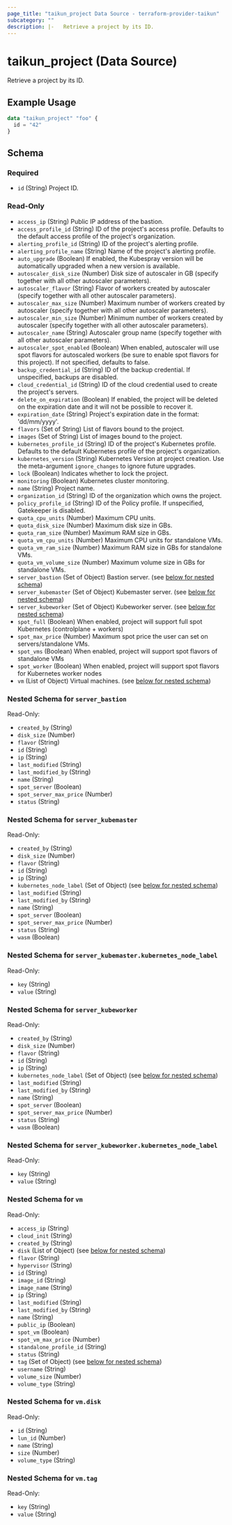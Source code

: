 ```yaml
---
page_title: "taikun_project Data Source - terraform-provider-taikun"
subcategory: ""
description: |-   Retrieve a project by its ID.
---
```


# taikun_project (Data Source)

Retrieve a project by its ID.

## Example Usage

```terraform
data "taikun_project" "foo" {
  id = "42"
}
```

<!-- schema generated by tfplugindocs -->
## Schema

### Required

- `id` (String) Project ID.

### Read-Only

- `access_ip` (String) Public IP address of the bastion.
- `access_profile_id` (String) ID of the project's access profile. Defaults to the default access profile of the project's organization.
- `alerting_profile_id` (String) ID of the project's alerting profile.
- `alerting_profile_name` (String) Name of the project's alerting profile.
- `auto_upgrade` (Boolean) If enabled, the Kubespray version will be automatically upgraded when a new version is available.
- `autoscaler_disk_size` (Number) Disk size of autoscaler in GB (specify together with all other autoscaler parameters).
- `autoscaler_flavor` (String) Flavor of workers created by autoscaler (specify together with all other autoscaler parameters).
- `autoscaler_max_size` (Number) Maximum number of workers created by autoscaler (specify together with all other autoscaler parameters).
- `autoscaler_min_size` (Number) Minimum number of workers created by autoscaler (specify together with all other autoscaler parameters).
- `autoscaler_name` (String) Autoscaler group name (specify together with all other autoscaler parameters).
- `autoscaler_spot_enabled` (Boolean) When enabled, autoscaler will use spot flavors for autoscaled workers (be sure to enable spot flavors for this project). If not specified, defaults to false.
- `backup_credential_id` (String) ID of the backup credential. If unspecified, backups are disabled.
- `cloud_credential_id` (String) ID of the cloud credential used to create the project's servers.
- `delete_on_expiration` (Boolean) If enabled, the project will be deleted on the expiration date and it will not be possible to recover it.
- `expiration_date` (String) Project's expiration date in the format: 'dd/mm/yyyy'.
- `flavors` (Set of String) List of flavors bound to the project.
- `images` (Set of String) List of images bound to the project.
- `kubernetes_profile_id` (String) ID of the project's Kubernetes profile. Defaults to the default Kubernetes profile of the project's organization.
- `kubernetes_version` (String) Kubernetes Version at project creation. Use the meta-argument `ignore_changes` to ignore future upgrades.
- `lock` (Boolean) Indicates whether to lock the project.
- `monitoring` (Boolean) Kubernetes cluster monitoring.
- `name` (String) Project name.
- `organization_id` (String) ID of the organization which owns the project.
- `policy_profile_id` (String) ID of the Policy profile. If unspecified, Gatekeeper is disabled.
- `quota_cpu_units` (Number) Maximum CPU units.
- `quota_disk_size` (Number) Maximum disk size in GBs.
- `quota_ram_size` (Number) Maximum RAM size in GBs.
- `quota_vm_cpu_units` (Number) Maximum CPU units for standalone VMs.
- `quota_vm_ram_size` (Number) Maximum RAM size in GBs for standalone VMs.
- `quota_vm_volume_size` (Number) Maximum volume size in GBs for standalone VMs.
- `server_bastion` (Set of Object) Bastion server. (see [below for nested schema](#nestedatt--server_bastion))
- `server_kubemaster` (Set of Object) Kubemaster server. (see [below for nested schema](#nestedatt--server_kubemaster))
- `server_kubeworker` (Set of Object) Kubeworker server. (see [below for nested schema](#nestedatt--server_kubeworker))
- `spot_full` (Boolean) When enabled, project will support full spot Kubernetes (controlplane + workers)
- `spot_max_price` (Number) Maximum spot price the user can set on servers/standalone VMs.
- `spot_vms` (Boolean) When enabled, project will support spot flavors of standalone VMs
- `spot_worker` (Boolean) When enabled, project will support spot flavors for Kubernetes worker nodes
- `vm` (List of Object) Virtual machines. (see [below for nested schema](#nestedatt--vm))

<a id="nestedatt--server_bastion"></a>
### Nested Schema for `server_bastion`

Read-Only:

- `created_by` (String)
- `disk_size` (Number)
- `flavor` (String)
- `id` (String)
- `ip` (String)
- `last_modified` (String)
- `last_modified_by` (String)
- `name` (String)
- `spot_server` (Boolean)
- `spot_server_max_price` (Number)
- `status` (String)


<a id="nestedatt--server_kubemaster"></a>
### Nested Schema for `server_kubemaster`

Read-Only:

- `created_by` (String)
- `disk_size` (Number)
- `flavor` (String)
- `id` (String)
- `ip` (String)
- `kubernetes_node_label` (Set of Object) (see [below for nested schema](#nestedobjatt--server_kubemaster--kubernetes_node_label))
- `last_modified` (String)
- `last_modified_by` (String)
- `name` (String)
- `spot_server` (Boolean)
- `spot_server_max_price` (Number)
- `status` (String)
- `wasm` (Boolean)

<a id="nestedobjatt--server_kubemaster--kubernetes_node_label"></a>
### Nested Schema for `server_kubemaster.kubernetes_node_label`

Read-Only:

- `key` (String)
- `value` (String)



<a id="nestedatt--server_kubeworker"></a>
### Nested Schema for `server_kubeworker`

Read-Only:

- `created_by` (String)
- `disk_size` (Number)
- `flavor` (String)
- `id` (String)
- `ip` (String)
- `kubernetes_node_label` (Set of Object) (see [below for nested schema](#nestedobjatt--server_kubeworker--kubernetes_node_label))
- `last_modified` (String)
- `last_modified_by` (String)
- `name` (String)
- `spot_server` (Boolean)
- `spot_server_max_price` (Number)
- `status` (String)
- `wasm` (Boolean)

<a id="nestedobjatt--server_kubeworker--kubernetes_node_label"></a>
### Nested Schema for `server_kubeworker.kubernetes_node_label`

Read-Only:

- `key` (String)
- `value` (String)



<a id="nestedatt--vm"></a>
### Nested Schema for `vm`

Read-Only:

- `access_ip` (String)
- `cloud_init` (String)
- `created_by` (String)
- `disk` (List of Object) (see [below for nested schema](#nestedobjatt--vm--disk))
- `flavor` (String)
- `hypervisor` (String)
- `id` (String)
- `image_id` (String)
- `image_name` (String)
- `ip` (String)
- `last_modified` (String)
- `last_modified_by` (String)
- `name` (String)
- `public_ip` (Boolean)
- `spot_vm` (Boolean)
- `spot_vm_max_price` (Number)
- `standalone_profile_id` (String)
- `status` (String)
- `tag` (Set of Object) (see [below for nested schema](#nestedobjatt--vm--tag))
- `username` (String)
- `volume_size` (Number)
- `volume_type` (String)

<a id="nestedobjatt--vm--disk"></a>
### Nested Schema for `vm.disk`

Read-Only:

- `id` (String)
- `lun_id` (Number)
- `name` (String)
- `size` (Number)
- `volume_type` (String)


<a id="nestedobjatt--vm--tag"></a>
### Nested Schema for `vm.tag`

Read-Only:

- `key` (String)
- `value` (String)


